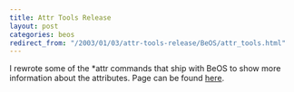 ```yaml
---
title: Attr Tools Release
layout: post
categories: beos
redirect_from: "/2003/01/03/attr-tools-release/BeOS/attr_tools.html"
---
```

I rewrote some of the *attr commands that ship with BeOS to show more information about the attributes. Page can be found [here](BeOS/attr_tools.html).
